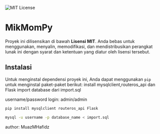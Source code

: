 ![MIT License](https://img.shields.io/badge/License-MIT-yellow.svg)

# MikMomPy

Proyek ini dilisensikan di bawah **Lisensi MIT**. Anda bebas untuk menggunakan, menyalin, memodifikasi, dan mendistribusikan perangkat lunak ini dengan syarat dan ketentuan yang diatur oleh lisensi tersebut.

## Instalasi

Untuk menginstal dependensi proyek ini, Anda dapat menggunakan `pip` untuk menginstal paket-paket berikut:
install mysqlclient,routeros_api dan Flask
import database dari import.sql

username/password login: admin/admin

```bash
pip install mysqlclient routeros_api Flask
```
```bash
mysql -u username -p database_name < import.sql
```
author: MuazMHafidz